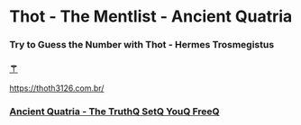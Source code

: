 

# Thot - The Mentlist - Ancient Quatria

### Try to Guess the Number with Thot - Hermes Trosmegistus

### [⚚](https://fabianacampanari.github.io/The-Mentalist/)  

https://thoth3126.com.br/

### [Ancient Quatria - The TruthQ SetQ YouQ FreeQ ](https://lostbooks.gumroad.com/l/quatria-conspiracy)
